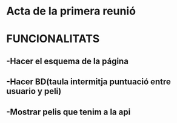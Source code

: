 # Acta de la primera reunió

# FUNCIONALITATS
## -Hacer el esquema de la página 
## -Hacer BD(taula intermitja puntuació entre usuario y peli)
## -Mostrar pelis que tenim a la api